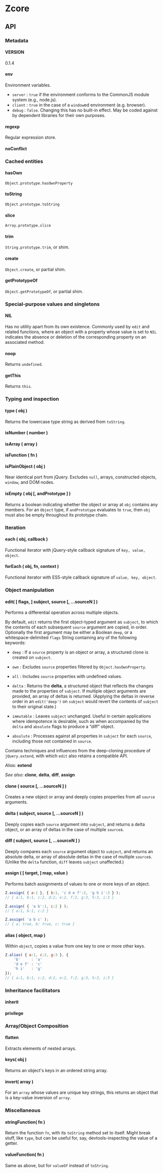 # Zcore

## API



### Metadata

#### VERSION

0.1.4

#### env

Environment variables.

* `server` : `true` if the environment conforms to the CommonJS module system (e.g., node.js).
* `client` : `true` in the case of a `window`ed environment (e.g. browser).
* `debug` : `false`. Changing this has no built-in effect. May be coded against by dependent libraries for their own purposes.

#### regexp

Regular expression store.

#### noConflict



### Cached entities

#### hasOwn

`Object.prototype.hasOwnProperty`

#### toString

`Object.prototype.toString`

#### slice

`Array.prototype.slice`

#### trim

`String.prototype.trim`, or shim.

#### create

`Object.create`, or partial shim.

#### getPrototypeOf

`Object.getPrototypeOf`, or partial shim.



### Special-purpose values and singletons

#### NIL

Has no utility apart from its own existence. Commonly used by `edit` and related functions, where an object with a property whose value is set to `NIL` indicates the absence or deletion of the corresponding property on an associated method.

#### noop

Returns `undefined`.

#### getThis

Returns `this`.



### Typing and inspection

#### type ( obj )

Returns the lowercase type string as derived from `toString`.

#### isNumber ( number )

#### isArray ( array )

#### isFunction ( fn )

#### isPlainObject ( obj )

Near identical port from jQuery. Excludes `null`, arrays, constructed objects, `window`, and DOM nodes.

#### isEmpty ( obj [, andPrototype ] )

Returns a boolean indicating whether the object or array at `obj` contains any members. For an `Object` type, if `andPrototype` evaluates to `true`, then `obj` must also be empty throughout its prototype chain.



### Iteration

#### each ( obj, callback )

Functional iterator with jQuery-style callback signature of `key, value, object`.

#### forEach ( obj, fn, context )

Functional iterator with ES5-style callback signature of `value, key, object`.



### Object manipulation

#### edit( [ flags, ] subject, source [, ...sourceN ] )

Performs a differential operation across multiple objects.

By default, `edit` returns the first object-typed argument as `subject`, to which the contents of each subsequent `source` argument are copied, in order. Optionally the first argument may be either a Boolean `deep`, or a whitespace-delimited `flags` String containing any of the following keywords:

* `deep` : If a `source` property is an object or array, a structured clone is created on
     `subject`.

* `own` : Excludes `source` properties filtered by `Object.hasOwnProperty`.

* `all` : Includes `source` properties with undefined values.

* `delta` : Returns the **delta**, a structured object that reflects the changes made to the properties of `subject`. If multiple object arguments are provided, an array of deltas is returned. (Applying the deltas in reverse order in an `edit('deep')` on `subject` would revert the contents of `subject` to their original state.)

* `immutable` : Leaves `subject` unchanged. Useful in certain applications where idempotence is desirable, such as when accompanied by the `delta` and `absolute` flags to produce a “diff“ object.

* `absolute` : Processes against all properties in `subject` for each `source`, including those not contained in `source`.

Contains techniques and influences from the deep-cloning procedure of `jQuery.extend`, with
which `edit` also retains a compatible API.

*Alias:* **extend**

*See also:* **clone**, **delta**, **diff**, **assign**

#### clone ( source [, ...sourceN ] )

Creates a new object or array and deeply copies properties from all `source` arguments.

#### delta ( subject, source [, ...sourceN ] )

Deeply copies each `source` argument into `subject`, and returns a delta object, or an array of deltas in the case of multiple `source`s.

#### diff ( subject, source [, ...sourceN ] )

Deeply compares each `source` argument object to `subject`, and returns an absolute delta, or array of absolute deltas in the case of multiple `source`s. (Unlike the `delta` function, `diff` leaves `subject` unaffected.)

#### assign ( [ target, ] map, value )

Performs batch assignments of values to one or more keys of an object.

```javascript
Z.assign( { a:1 }, { b:1, 'c d e f':2, 'g h i':3 } );
// { a:1, b:1, c:2, d:2, e:2, f:2, g:3, h:3, i:3 }

Z.assign( { 'a b':1, c:2 } );
// { a:1, b:1, c:2 }

Z.assign( 'a b c' );
// { a: true, b: true, c: true }
```

#### alias ( object, map )

Within `object`, copies a value from one key to one or more other keys.

```javascript
Z.alias( { a:1, c:2, g:3 }, {
	'b'     : 'a'
	'd e f' : 'c'
	'h i'   : 'g'
});
// { a:1, b:1, c:2, d:2, e:2, f:2, g:3, h:3, i:3 }
```

### Inheritance facilitators

#### inherit

#### privilege



### Array/Object Composition

#### flatten

Extracts elements of nested arrays.

#### keys( obj )

Returns an object's keys in an ordered string array.

#### invert( array )

For an `array` whose values are unique key strings, this returns an object that is a key-value inversion of `array`.



### Miscellaneous

#### stringFunction( fn )

Return the function `fn`, with its `toString` method set to itself. Might break stuff, like `type`, but can be useful for, say, devtools-inspecting the value of a getter.

#### valueFunction( fn )

Same as above, but for `valueOf` instead of `toString`.

